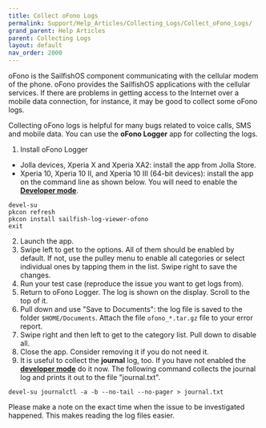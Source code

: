 ```yaml
---
title: Collect oFono Logs
permalink: Support/Help_Articles/Collecting_Logs/Collect_oFono_Logs/
grand_parent: Help Articles
parent: Collecting Logs
layout: default
nav_order: 2000
---
```


oFono is the SailfishOS component communicating with the cellular modem of the phone. oFono provides the SailfishOS applications with the cellular services. If there are problems in getting access to the Internet over a mobile data connection, for instance, it may be good to collect some oFono logs.

Collecting oFono logs is helpful for many bugs related to voice calls, SMS and mobile data. You can use the **oFono Logger** app for collecting the logs.

1. Install oFono Logger
* Jolla devices, Xperia X and Xperia XA2: install the app from Jolla Store.
* Xperia 10, Xperia 10 II, and Xperia 10 III (64-bit devices): install the app on the command line as shown below. You will need to enable the **[Developer mode](/Support/Help_Articles/Enabling_Developer_Mode/)**.
```
devel-su
pkcon refresh
pkcon install sailfish-log-viewer-ofono
exit
```
2. Launch the app.
3. Swipe left to get to the options. All of them should be enabled by default. If not, use the pulley menu to enable all categories or select individual ones by tapping them in the list. Swipe right to save the changes.
4. Run your test case (reproduce the issue you want to get logs from).
5. Return to oFono Logger. The log is shown on the display. Scroll to the top of it.
6. Pull down and use "Save to Documents": the log file is saved to the folder ```$HOME/Documents```. Attach the file ```ofono_*.tar.gz``` file to your error report.
7. Swipe right and then left to get to the category list. Pull down to disable all.
8. Close the app. Consider removing it if you do not need it.
9. It is useful to collect the **journal** log, too. If you have not enabled the **[developer mode](/Support/Help_Articles/Enabling_Developer_Mode/)** do it now.
The following command collects the journal log and prints it out to the file "journal.txt".
```
devel-su journalctl -a -b --no-tail --no-pager > journal.txt
```
Please make a note on the exact time when the issue to be investigated happened. This makes reading the log files easier.

